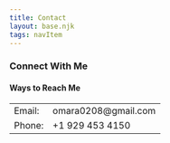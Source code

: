 ```yaml
---
title: Contact
layout: base.njk
tags: navItem
---
```

 
 <h3>Connect With Me</h3>

<section class="contact-box">
    <h4>Ways to Reach Me</h4>

<div class="contact-info">
    <table>
        <tr>
            <td>Email:</td>
            <td>omara0208@gmail.com</td>
        </tr>
        <tr>
            <td>Phone:</td>
            <td>+1 929 453 4150</td>
        </tr>
    </table>
</div>
</section>